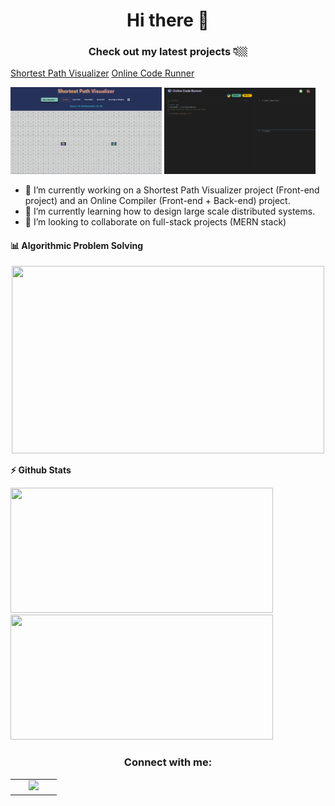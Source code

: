 <h1 align="center">Hi there 👋</h1>

<h3 align="center"> Check out my latest projects 👇🏼 </h3>

[Shortest Path Visualizer](https://jigyansunanda.github.io/Shortest-Path-Visualizer)
[Online Code Runner](https://github.com/jigyansunanda/Online-Code-Runner)

<p float="center">
<img height="40%" width="48%" src="https://github.com/jigyansunanda/jigyansunanda/blob/main/media/SPF.png" alt="Shortest Path Visulaizer" />
<img height="40%" width="48%" src="https://github.com/jigyansunanda/jigyansunanda/blob/main/media/OCR.png" alt="Online Code Runner" />
</p>

-   🔭 I’m currently working on a Shortest Path Visualizer project (Front-end project) and an Online Compiler (Front-end + Back-end) project.
-   🌱 I’m currently learning how to design large scale distributed systems.
-   👯 I’m looking to collaborate on full-stack projects (MERN stack)

<!--

Here are some ideas to get you started:

- 🔭 I’m currently working on ...
- 🌱 I’m currently learning ...
- 👯 I’m looking to collaborate on ...
- 🤔 I’m looking for help with ...
- 💬 Ask me about ...
- 📫 How to reach me: ...
- 😄 Pronouns: ...
- ⚡ Fun fact: ...
-->

#### 📊 Algorithmic Problem Solving

<p align="center">
<img height="300em" width="500em" src="https://leetcard.jacoblin.cool/jigyansunanda?theme=dark&font=Karma&ext=contest"/>
</p>

<b>⚡ Github Stats</b>

<p float="left">
<img height="200em" width="420em" src="https://github-readme-stats.vercel.app/api?username=jigyansunanda&theme=gotham&show_icons=true&hide_border=true&&count_private=true&include_all_commits=true" /> 
<img height="200em" width="420em" src="https://github-readme-stats.vercel.app/api/top-langs/?username=jigyansunanda&theme=gotham&show_icons=true&hide_border=true&layout=compact&langs_count=8"/>
</p>

<!--  From here -->


<h3 align="center">Connect with me:</h3>
<table width="100" align='center'>
<tr>
    <td align='center' width="60">
        <a href="https://www.linkedin.com/in/jigyansunanda"><img src="https://cdn-icons-png.flaticon.com/512/1409/1409945.png" width="60"></a>
    </td>
</tr>
</table>
